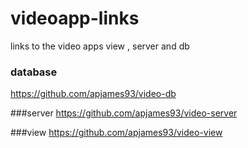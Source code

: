 # videoapp-links
links to the video apps view , server and db

### database
https://github.com/apjames93/video-db


###server
https://github.com/apjames93/video-server

###view
https://github.com/apjames93/video-view
